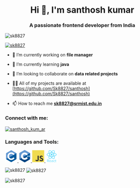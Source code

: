 <h1 align="center">Hi 👋, I'm santhosh kumar</h1>
<h3 align="center">A passionate frontend developer from India</h3>

<p align="left"> <img src="https://komarev.com/ghpvc/?username=sk8827&label=Profile%20views&color=0e75b6&style=flat" alt="sk8827" /> </p>

<p align="left"> <a href="https://github.com/ryo-ma/github-profile-trophy"><img src="https://github-profile-trophy.vercel.app/?username=sk8827" alt="sk8827" /></a> </p>

- 🔭 I’m currently working on **file manager**

- 🌱 I’m currently learning **java**

- 👯 I’m looking to collaborate on **data related projects**

- 👨‍💻 All of my projects are available at [https://github.com/Sk8827/santhosh](https://github.com/Sk8827/santhosh)

- 📫 How to reach me **sk8827@srmist.edu.in**

<h3 align="left">Connect with me:</h3>
<p align="left">
<a href="https://instagram.com/santhosh_kum_ar" target="blank"><img align="center" src="https://raw.githubusercontent.com/rahuldkjain/github-profile-readme-generator/master/src/images/icons/Social/instagram.svg" alt="santhosh_kum_ar" height="30" width="40" /></a>
</p>

<h3 align="left">Languages and Tools:</h3>
<p align="left"> <a href="https://www.cprogramming.com/" target="_blank" rel="noreferrer"> <img src="https://raw.githubusercontent.com/devicons/devicon/master/icons/c/c-original.svg" alt="c" width="40" height="40"/> </a> <a href="https://www.w3schools.com/cpp/" target="_blank" rel="noreferrer"> <img src="https://raw.githubusercontent.com/devicons/devicon/master/icons/cplusplus/cplusplus-original.svg" alt="cplusplus" width="40" height="40"/> </a> <a href="https://developer.mozilla.org/en-US/docs/Web/JavaScript" target="_blank" rel="noreferrer"> <img src="https://raw.githubusercontent.com/devicons/devicon/master/icons/javascript/javascript-original.svg" alt="javascript" width="40" height="40"/> </a> <a href="https://reactjs.org/" target="_blank" rel="noreferrer"> <img src="https://raw.githubusercontent.com/devicons/devicon/master/icons/react/react-original-wordmark.svg" alt="react" width="40" height="40"/> </a> </p>

<p><img align="left" src="https://github-readme-stats.vercel.app/api/top-langs?username=sk8827&show_icons=true&locale=en&layout=compact" alt="sk8827" /></p>

<p>&nbsp;<img align="center" src="https://github-readme-stats.vercel.app/api?username=sk8827&show_icons=true&locale=en" alt="sk8827" /></p>

<p><img align="center" src="https://github-readme-streak-stats.herokuapp.com/?user=sk8827&" alt="sk8827" /></p>
